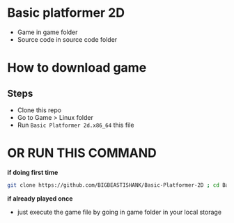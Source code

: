 # Basic platformer 2D

- Game in game folder
- Source code in source code folder

# How to download game

## Steps
- Clone this repo
- Go to Game > Linux folder
- Run `Basic Platformer 2d.x86_64` this file

# OR RUN THIS COMMAND

**if doing first time**
```sh
git clone https://github.com/BIGBEASTISHANK/Basic-Platformer-2D ; cd Basic-Platformer-2D/Game/Linux ; ./Basic\ Platformer\ 2d.x86_64
```
**if already played once**
- just execute the game file by going in game folder in your local storage

